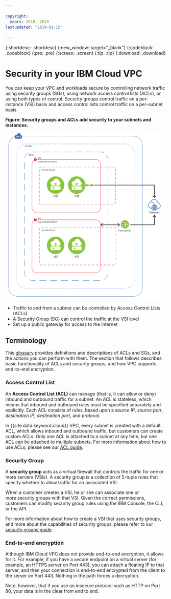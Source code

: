 ```yaml
---

copyright:
  years: 2018, 2019
lastupdated: "2019-01-15"

---
```


{:shortdesc: .shortdesc}
{:new_window: target="_blank"}
{:codeblock: .codeblock}
{:pre: .pre}
{:screen: .screen}
{:tip: .tip}
{:download: .download}

# Security in your IBM Cloud VPC

You can keep your VPC and workloads secure by controlling network traffic using security groups (SGs), using network access control lists (ACLs), or using both types of control. Security groups control traffic on a per-instance (VSI) basis and access control lists control traffic on a per-subnet basis.

**Figure: Security groups and ACLs add security to your subnets and instances.**

![VPC Security](/images/vpc-connectivity-and-security.png)

* Traffic to and from a subnet can be controlled by Access Control Lists (ACLs)
* A Security Group (SG) can control the traffic at the VSI level
* Set up a public gateway for access to the internet

## Terminology

This [glossary](https://{DomainName}/docs/infrastructure/vpc/vpc-glossary.html) provides definitions and descriptions of ACLs and SGs, and the actions you can perform with them. The section that follows describes basic functionality of ACLs and security groups, and how VPC supports end-to-end encryption.

### Access Control List
An **Access Control List (ACL)** can manage (that is, it can allow or deny) inbound and outbound traffic for a subnet. An ACL is stateless, which means that inbound and outbound rules must be specified separately and explicitly. Each ACL consists of rules, based upon a *source IP*, *source port*, *destination IP*, *destination port*, and *protocol*.

In {{site.data.keyword.cloud}} VPC, every subnet is created with a default ACL, which allows inbound and outbound traffic, but customers can create custom ACLs. Only one ACL is attached to a subnet at any time, but one ACL can be attached to multiple subnets. For more information about how to use ACLs, please see our [ACL guide](using-acls.html).

### Security Group
A **security group** acts as a virtual firewall that controls the traffic for one or more servers (VSIs). A security group is a collection of 5-tuple rules that specify whether to allow traffic for an associated VSI. 

When a customer creates a VSI, he or she can associate one or more security groups with that VSI. Given the correct permissions, customers can modify security group rules using the IBM Console, the CLI, or the API.

For more information about how to create a VSI that uses security groups, and more about the capabilities of security groups, please refer to our [security groups guide](security-groups.html).

### End-to-end encryption

Although IBM Cloud VPC does not provide end-to-end encryption, it allows for it. For example, if you have a secure endpoint on a virtual server (for example, an HTTPS server on Port 443), you can attach a floating IP to that server, and then your connection is end-to-end encrypted from the client to the server on Port 443.  Nothing in the path forces a decryption.

Note, however, that if you use an insecure protocol such as HTTP on Port 80, your data is in the clear from end to end.
